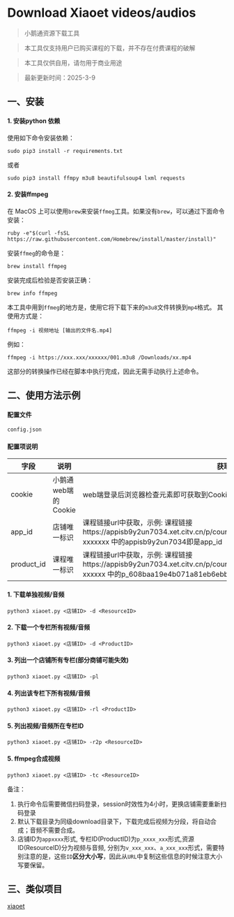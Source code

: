 # Download Xiaoet videos/audios
> 小鹅通资源下载工具

> 本工具仅支持用户已购买课程的下载，并不存在付费课程的破解

> 本工具仅供自用，请勿用于商业用途

> 最新更新时间：2025-3-9 

## 一、安装

#### 1. 安装python 依赖

使用如下命令安装依赖：
```
sudo pip3 install -r requirements.txt
```
或者

```
sudo pip3 install ffmpy m3u8 beautifulsoup4 lxml requests
```

#### 2. 安装ffmpeg

在 MacOS 上可以使用`brew`来安装`ffmeg`工具。如果没有`brew`，可以通过下面命令安装：
```
ruby -e"$(curl -fsSL https://raw.githubusercontent.com/Homebrew/install/master/install)"
```

安装`ffmeg`的命令是：
```
brew install ffmpeg
```

安装完成后检验是否安装正确：
```
brew info ffmpeg
```

本工具中用到`ffmeg`的地方是，使用它将下载下来的`m3u8`文件转换到`mp4`格式。
其使用方式是：
```
ffmpeg -i 视频地址 [输出的文件名.mp4]
```
例如：
```
ffmpeg -i https://xxx.xxx/xxxxxx/001.m3u8 /Downloads/xx.mp4
```
这部分的转换操作已经在脚本中执行完成，因此无需手动执行上述命令。

## 二、使用方法示例     
#### 配置文件
```bash
config.json
```
#### 配置项说明
| 字段         | 说明             | 获取方式                                                                                                                                              |
|------------|----------------|---------------------------------------------------------------------------------------------------------------------------------------------------|
| cookie     | 小鹅通web端的Cookie | web端登录后浏览器检查元素即可获取到Cookie                                                                                                                         |
| app_id     | 店铺唯一标识         | 课程链接url中获取，示例: 课程链接https://appisb9y2un7034.xet.citv.cn/p/course/column/p_608baa19e4b071a81eb6ebbc?xxxxxxx 中的appisb9y2un7034即是app_id               |
| product_id | 课程唯一标识         | 课程链接url中获取，示例: 课程链接https://appisb9y2un7034.xet.citv.cn/p/course/column/p_608baa19e4b071a81eb6ebbc?xxxxxx 中的p_608baa19e4b071a81eb6ebbc即是product_id |

#### 1. 下载单独视频/音频
```
python3 xiaoet.py <店铺ID> -d <ResourceID>
```
#### 2. 下载一个专栏所有视频/音频
```
python3 xiaoet.py <店铺ID> -d <ProductID>
```
#### 3. 列出一个店铺所有专栏(部分商铺可能失效)
```
python3 xiaoet.py <店铺ID> -pl
```
#### 4. 列出该专栏下所有视频/音频
```
python3 xiaoet.py <店铺ID> -rl <ProductID>
```
#### 5. 列出视频/音频所在专栏ID
```
python3 xiaoet.py <店铺ID> -r2p <ResourceID>
```
#### 5. ffmpeg合成视频
```
python3 xiaoet.py <店铺ID> -tc <ResourceID>
```

备注：
1. 执行命令后需要微信扫码登录，session时效性为4小时，更换店铺需要重新扫码登录
2. 默认下载目录为同级download目录下，下载完成后视频为分段，将自动合成；音频不需要合成。
3. 店铺ID为`appxxxx`形式, 专栏ID(ProductID)为`p_xxxx_xxx`形式,资源ID(ResourceID)分为视频与音频, 分别为`v_xxx_xxx`、`a_xxx_xxx`形式，需要特别注意的是，这些`ID`**区分大小写**，因此从`URL`中复制这些信息的时候注意大小写要保留。

## 三、类似项目

[xiaoet](https://github.com/Yxnt/xiaoet)
